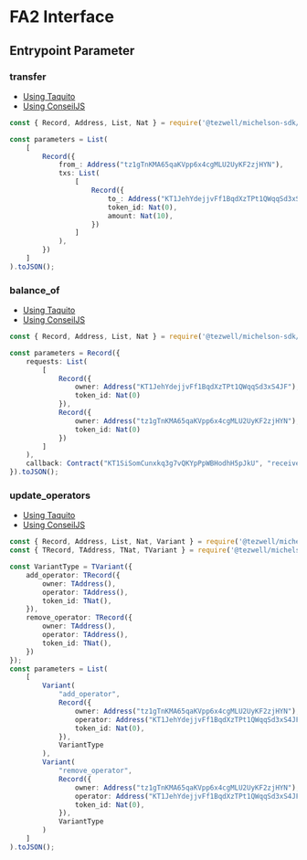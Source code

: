 # FA2 Interface

## Entrypoint Parameter

### transfer

- [Using Taquito](./taquito#transfer)
- [Using ConseilJS](./conseiljs#transfer)

```ts
const { Record, Address, List, Nat } = require('@tezwell/michelson-sdk/literal');

const parameters = List(
    [
        Record({
            from_: Address("tz1gTnKMA65qaKVpp6x4cgMLU2UyKF2zjHYN"),
            txs: List(
                [
                    Record({
                        to_: Address("KT1JehYdejjvFf1BqdXzTPt1QWqqSd3xS4JF"),
                        token_id: Nat(0),
                        amount: Nat(10),
                    })
                ]
            ),
        })
    ]
).toJSON();
```

### balance_of

- [Using Taquito](./taquito#balance_of)
- [Using ConseilJS](./conseiljs#balance_of)

```ts
const { Record, Address, List, Nat } = require('@tezwell/michelson-sdk/literal');

const parameters = Record({
    requests: List(
        [
            Record({
                owner: Address("KT1JehYdejjvFf1BqdXzTPt1QWqqSd3xS4JF"),
                token_id: Nat(0)
            }),
            Record({
                owner: Address("tz1gTnKMA65qaKVpp6x4cgMLU2UyKF2zjHYN"),
                token_id: Nat(0)
            })
        ]
    ),
    callback: Contract("KT1SiSomCunxkq3g7vQKYpPpWBHodhH5pJkU", "receive_balances")
}).toJSON();
```

### update_operators

- [Using Taquito](./taquito#update_operators)
- [Using ConseilJS](./conseiljs#update_operators)

```ts
const { Record, Address, List, Nat, Variant } = require('@tezwell/michelson-sdk/literal');
const { TRecord, TAddress, TNat, TVariant } = require('@tezwell/michelson-sdk/type');

const VariantType = TVariant({
    add_operator: TRecord({
        owner: TAddress(),
        operator: TAddress(),
        token_id: TNat(),
    }),
    remove_operator: TRecord({
        owner: TAddress(),
        operator: TAddress(),
        token_id: TNat(),
    })
});
const parameters = List(
    [
        Variant(
            "add_operator",
            Record({
                owner: Address("tz1gTnKMA65qaKVpp6x4cgMLU2UyKF2zjHYN"),
                operator: Address("KT1JehYdejjvFf1BqdXzTPt1QWqqSd3xS4JF"),
                token_id: Nat(0),
            }),
            VariantType
        ),
        Variant(
            "remove_operator",
            Record({
                owner: Address("tz1gTnKMA65qaKVpp6x4cgMLU2UyKF2zjHYN"),
                operator: Address("KT1JehYdejjvFf1BqdXzTPt1QWqqSd3xS4JF"),
                token_id: Nat(0),
            }),
            VariantType
        )
    ]
).toJSON();
```
